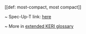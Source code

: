 [[def: most-compact, most compact]]

~ Spec-Up-T link: <a href='https://weboftrust.github.io/WOT-terms/docs/glossary/most-compact'>here</a>

~ More in <a href="https://weboftrust.github.io/WOT-terms/docs/glossary/most-compact">extended KERI glossary</a>
